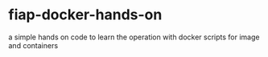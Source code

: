 # fiap-docker-hands-on
a simple hands on code to learn the operation with docker scripts for image and containers
